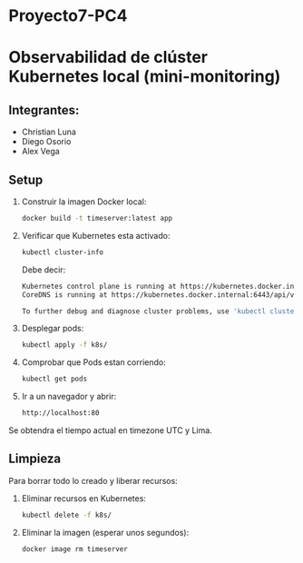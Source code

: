 # Proyecto7-PC4
# Observabilidad de clúster Kubernetes local (mini-monitoring)

## Integrantes:

- Christian Luna
- Diego Osorio
- Alex Vega

## Setup

1. Construir la imagen Docker local:
   ```sh
   docker build -t timeserver:latest app
   ```
2. Verificar que Kubernetes esta activado:
   ```sh
   kubectl cluster-info
   ```
    Debe decir:
    ```sh
    Kubernetes control plane is running at https://kubernetes.docker.internal:6443
    CoreDNS is running at https://kubernetes.docker.internal:6443/api/v1/namespaces/kube-system/services/kube-dns:dns/proxy

    To further debug and diagnose cluster problems, use 'kubectl cluster-info dump'.
    ```

3. Desplegar pods:
   ```sh
   kubectl apply -f k8s/
   ```
4. Comprobar que Pods estan corriendo:
   ```sh
   kubectl get pods
   ```
5. Ir a un navegador y abrir:
    ```sh
    http://localhost:80
   ```
Se obtendra el tiempo actual en timezone UTC y Lima.


## Limpieza

Para borrar todo lo creado y liberar recursos:

1. Eliminar recursos en Kubernetes:
   ```sh
   kubectl delete -f k8s/
   ```

2. Eliminar la imagen (esperar unos segundos):
   ```sh
   docker image rm timeserver
   ```